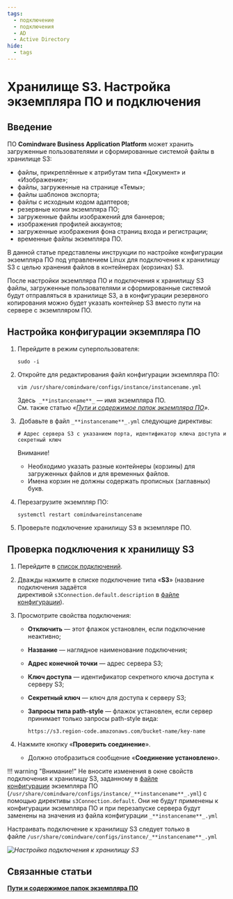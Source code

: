 ```yaml
---
tags:
  - подключение
  - подключения
  - AD
  - Active Directory
hide:
  - tags
---
```


# Хранилище S3. Настройка экземпляра ПО и подключения

## Введение

ПО **Comindware Business Application Platform** может хранить загруженные пользователями и сформированные системой файлы в хранилище S3:

- файлы, прикреплённые к атрибутам типа «Документ» и «Изображение»;
- файлы, загруженные на странице «Темы»;
- файлы шаблонов экспорта;
- файлы с исходным кодом адаптеров;
- резервные копии экземпляра ПО;
- загруженные файлы изображений для баннеров;
- изображения профилей аккаунтов;
- загруженные изображения фона страниц входа и регистрации;
- временные файлы экземпляра ПО.

В данной статье представлены инструкции по настройке конфигурации экземпляра ПО под управлением Linux для подключения к хранилищу S3 с целью хранения файлов в контейнерах (корзинах) S3.

После настройки экземпляра ПО и подключения к хранилищу S3 файлы, загруженные пользователями и сформированные системой будут отправляться в хранилище S3, а в конфигурации резервного копирования можно будет указать контейнер S3 вместо пути на сервере с экземпляром ПО.

## Настройка конфигурации экземпляра ПО

1. Перейдите в режим суперпользователя:
    
    ```
    sudo -i
    ```
    
2. Откройте для редактирования файл конфигурации экземпляра ПО:
    
    ```
    vim /usr/share/comindware/configs/instance/instancename.yml
    ```
    
    Здесь  `_**instancename**_` — имя экземпляра ПО.  
    См. также статью _«[Пути и содержимое папок экземпляра ПО](https://kb.comindware.ru/article/%d0%9f%d1%83%d1%82%d0%b8-%d0%b8-%d1%81%d0%be%d0%b4%d0%b5%d1%80%d0%b6%d0%b8%d0%bc%d0%be%d0%b5-%d0%bf%d0%b0%d0%bf%d0%be%d0%ba-%d1%8d%d0%ba%d0%b7%d0%b5%d0%bc%d0%bf%d0%bb%d1%8f%d1%80%d0%b0-%d0%9f%d0%9e-2502.html)»._
3.  Добавьте в файл `_**instancename**_.yml` следующие директивы:
    
    ```
    # Адрес сервера S3 с указанием порта, идентификатор ключа доступа и секретный ключ
    ```
    
    Внимание!
    
    - Необходимо указать разные контейнеры (корзины) для загруженных файлов и для временных файлов.
    - Имена корзин не должны содержать прописных (заглавных) букв.
    
4. Перезагрузите экземпляр ПО:
    
    ```
    systemctl restart comindwareinstancename
    ```
    
5. Проверьте подключение хранилищу S3 в экземпляре ПО.

## Проверка подключения к хранилищу S3

1. Перейдите в [список подключений](https://kb.comindware.ru/article.php?id=2205#mcetoc_1gjrlqi4l1).
2. Дважды нажмите в списке подключение типа «**S3**» (название подключения задаётся директивой `s3Connection.default.description` в [файле конфигурации](https://kb.comindware.ru/article.php?id=2594#mcetoc_1gjrlqj8j2)).
3. Просмотрите свойства подключения:  
    - **Отключить** — этот флажок установлен, если подключение неактивно;
    - **Название** — наглядное наименование подключения;
    - **Адрес конечной точки** — адрес сервера S3;
    - **Ключ доступа** — идентификатор секретного ключа доступа к серверу S3;
    - **Секретный ключ** — ключ для доступа к серверу S3;
    - **Запросы типа path-style** — флажок установлен, если сервер принимает только запросы path-style вида:
        
        ```
        https://s3.region-code.amazonaws.com/bucket-name/key-name
        ```
        
4. Нажмите кнопку «**Проверить соединение**».
    - Должно отобразиться сообщение «**Соединение установлено**».

!!! warning "Внимание!"
    Не вносите изменения в окне свойств подключения к хранилищу S3, заданному в [файле конфигурации](https://kb.comindware.ru/article.php?id=2594#mcetoc_1gjrlqj8j2) экземпляра ПО (`/usr/share/comindware/configs/instance/_**instancename**_.yml`) с помощью директивы `s3Connection.default`. Они не будут применены к конфигурации экземпляра ПО и при перезапуске сервера будут заменены на значения из файла конфигурации `_**instancename**_.yml`

Настраивать подключение к хранилищу S3 следует только в файле `/usr/share/comindware/configs/instance/_**instancename**_.yml`

*![Настройка подключения к хранилищу S3](https://kb.comindware.ru/assets/img_65e9b87a6e895.png)*
## Связанные статьи

**[Пути и содержимое папок экземпляра ПО]({{kbArticleURLPrefix}}2502)**